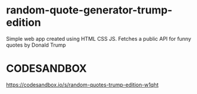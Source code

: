 # random-quote-generator-trump-edition
Simple web app created using HTML CSS JS. Fetches a public API for funny quotes by Donald Trump

# CODESANDBOX
https://codesandbox.io/s/random-quotes-trump-edition-w1qht

